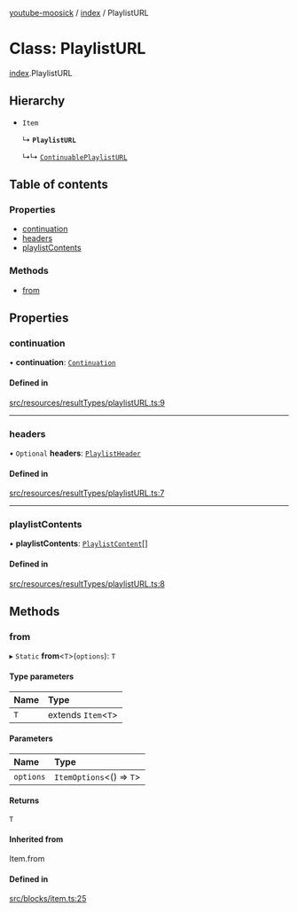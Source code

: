 [youtube-moosick](../README.md) / [index](../modules/index.md) / PlaylistURL

# Class: PlaylistURL

[index](../modules/index.md).PlaylistURL

## Hierarchy

- `Item`

  ↳ **`PlaylistURL`**

  ↳↳ [`ContinuablePlaylistURL`](index.ContinuablePlaylistURL.md)

## Table of contents

### Properties

- [continuation](index.PlaylistURL.md#continuation)
- [headers](index.PlaylistURL.md#headers)
- [playlistContents](index.PlaylistURL.md#playlistcontents)

### Methods

- [from](index.PlaylistURL.md#from)

## Properties

### continuation

• **continuation**: [`Continuation`](../interfaces/index.Continuation.md)

#### Defined in

[src/resources/resultTypes/playlistURL.ts:9](https://github.com/EvasiveXkiller/youtube-moosick/blob/1fd45d4/src/resources/resultTypes/playlistURL.ts#L9)

___

### headers

• `Optional` **headers**: [`PlaylistHeader`](index.PlaylistHeader.md)

#### Defined in

[src/resources/resultTypes/playlistURL.ts:7](https://github.com/EvasiveXkiller/youtube-moosick/blob/1fd45d4/src/resources/resultTypes/playlistURL.ts#L7)

___

### playlistContents

• **playlistContents**: [`PlaylistContent`](index.PlaylistContent.md)[]

#### Defined in

[src/resources/resultTypes/playlistURL.ts:8](https://github.com/EvasiveXkiller/youtube-moosick/blob/1fd45d4/src/resources/resultTypes/playlistURL.ts#L8)

## Methods

### from

▸ `Static` **from**<`T`\>(`options`): `T`

#### Type parameters

| Name | Type |
| :------ | :------ |
| `T` | extends `Item`<`T`\> |

#### Parameters

| Name | Type |
| :------ | :------ |
| `options` | `ItemOptions`<() => `T`\> |

#### Returns

`T`

#### Inherited from

Item.from

#### Defined in

[src/blocks/item.ts:25](https://github.com/EvasiveXkiller/youtube-moosick/blob/1fd45d4/src/blocks/item.ts#L25)
